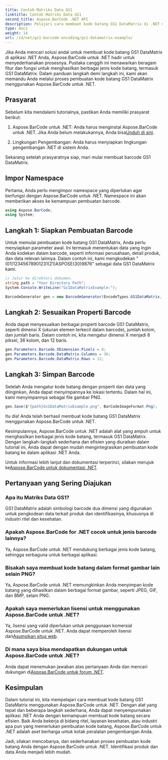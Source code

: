 ```yaml
---
title: Contoh Matriks Data GS1
linktitle: Contoh Matriks Data GS1
second_title: Aspose.BarCode .NET API
description: Pelajari cara membuat kode batang GS1 DataMatrix di .NET menggunakan Aspose.BarCode. Hasilkan barcode dengan mudah dan efisien hanya dalam beberapa langkah.
type: docs
weight: 14
url: /id/net/gs1-barcode-encoding/gs1-datamatrix-example/
---
```


Jika Anda mencari solusi andal untuk membuat kode batang GS1 DataMatrix di aplikasi .NET Anda, Aspose.BarCode untuk .NET hadir untuk menyederhanakan prosesnya. Pustaka canggih ini menawarkan beragam fitur dan fungsi untuk menghasilkan berbagai jenis kode batang, termasuk GS1 DataMatrix. Dalam panduan langkah demi langkah ini, kami akan memandu Anda melalui proses pembuatan kode batang GS1 DataMatrix menggunakan Aspose.BarCode untuk .NET.

## Prasyarat

Sebelum kita mendalami tutorialnya, pastikan Anda memiliki prasyarat berikut:

1. Aspose.BarCode untuk .NET: Anda harus menginstal Aspose.BarCode untuk .NET. Jika Anda belum melakukannya, Anda bisa[Unduh di sini](https://releases.aspose.com/barcode/net/).

2. Lingkungan Pengembangan: Anda harus menyiapkan lingkungan pengembangan .NET di sistem Anda.

Sekarang setelah prasyaratnya siap, mari mulai membuat barcode GS1 DataMatrix.

## Impor Namespace

Pertama, Anda perlu mengimpor namespace yang diperlukan agar berfungsi dengan Aspose.BarCode untuk .NET. Namespace ini akan memberikan akses ke kemampuan pembuatan barcode.

```csharp
using Aspose.BarCode;
using System;
```

## Langkah 1: Siapkan Pembuatan Barcode

Untuk memulai pembuatan kode batang GS1 DataMatrix, Anda perlu menyiapkan parameter awal. Ini termasuk menentukan data yang ingin Anda kodekan dalam barcode, seperti informasi perusahaan, detail produk, dan data relevan lainnya. Dalam contoh ini, kami mengkodekan "(01)12345678901231(21)ASPOSE(30)9876" sebagai data GS1 DataMatrix kami.

```csharp
// Jalur ke direktori dokumen.
string path = "Your Directory Path";
System.Console.WriteLine("Gs1DataMatrixExample:");

BarcodeGenerator gen = new BarcodeGenerator(EncodeTypes.GS1DataMatrix, "(01)12345678901231(21)ASPOSE(30)9876");
```

## Langkah 2: Sesuaikan Properti Barcode

Anda dapat menyesuaikan berbagai properti barcode GS1 DataMatrix, seperti dimensi X (ukuran elemen terkecil dalam barcode), jumlah kolom, dan jumlah baris. Dalam contoh ini, kita mengatur dimensi X menjadi 8 piksel, 36 kolom, dan 12 baris.

```csharp
gen.Parameters.Barcode.XDimension.Pixels = 8;
gen.Parameters.Barcode.DataMatrix.Columns = 36;
gen.Parameters.Barcode.DataMatrix.Rows = 12;
```

## Langkah 3: Simpan Barcode

Setelah Anda mengatur kode batang dengan properti dan data yang diinginkan, Anda dapat menyimpannya ke lokasi tertentu. Dalam hal ini, kami menyimpannya sebagai file gambar PNG.

```csharp
gen.Save($"{path}Gs1DataMatrixExample.png", BarCodeImageFormat.Png);
```

Itu dia! Anda telah berhasil membuat kode batang GS1 DataMatrix menggunakan Aspose.BarCode untuk .NET.

Kesimpulannya, Aspose.BarCode untuk .NET adalah alat yang ampuh untuk menghasilkan berbagai jenis kode batang, termasuk GS1 DataMatrix. Dengan langkah-langkah sederhana dan efisien yang diuraikan dalam tutorial ini, Anda dapat dengan mudah mengintegrasikan pembuatan kode batang ke dalam aplikasi .NET Anda.

 Untuk informasi lebih lanjut dan dokumentasi terperinci, silakan merujuk ke[Aspose.BarCode untuk dokumentasi .NET](https://reference.aspose.com/barcode/net/).

## Pertanyaan yang Sering Diajukan

### Apa itu Matriks Data GS1?
GS1 DataMatrix adalah simbologi barcode dua dimensi yang digunakan untuk pengkodean data terkait produk dan identifikasinya, khususnya di industri ritel dan kesehatan.

### Apakah Aspose.BarCode for .NET cocok untuk jenis barcode lainnya?
Ya, Aspose.BarCode untuk .NET mendukung berbagai jenis kode batang, sehingga serbaguna untuk berbagai aplikasi.

### Bisakah saya membuat kode batang dalam format gambar lain selain PNG?
Ya, Aspose.BarCode untuk .NET memungkinkan Anda menyimpan kode batang yang dihasilkan dalam berbagai format gambar, seperti JPEG, GIF, dan BMP, selain PNG.

### Apakah saya memerlukan lisensi untuk menggunakan Aspose.BarCode untuk .NET?
 Ya, lisensi yang valid diperlukan untuk penggunaan komersial Aspose.BarCode untuk .NET. Anda dapat memperoleh lisensi dari[Asumsikan situs web](https://purchase.aspose.com/buy).

### Di mana saya bisa mendapatkan dukungan untuk Aspose.BarCode untuk .NET?
 Anda dapat menemukan jawaban atas pertanyaan Anda dan mencari dukungan di[Aspose.BarCode untuk forum .NET](https://forum.aspose.com/c/barcode/13).

## Kesimpulan

Dalam tutorial ini, kita mempelajari cara membuat kode batang GS1 DataMatrix menggunakan Aspose.BarCode untuk .NET. Dengan alat yang tepat dan beberapa langkah sederhana, Anda dapat menyempurnakan aplikasi .NET Anda dengan kemampuan membuat kode batang secara efisien. Baik Anda bekerja di bidang ritel, layanan kesehatan, atau industri apa pun yang memerlukan pembuatan kode batang, Aspose.BarCode untuk .NET adalah aset berharga untuk kotak peralatan pengembangan Anda.

Jadi, silakan mencobanya, dan sederhanakan proses pembuatan kode batang Anda dengan Aspose.BarCode untuk .NET. Identifikasi produk dan data Anda menjadi lebih mudah.
